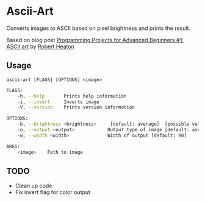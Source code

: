 # Ascii-Art

Converts images to ASCII based on pixel brightness and prints the result.

Based on blog post [Programming Projects for Advanced Beginners #1: ASCII art](https://robertheaton.com/2018/06/12/programming-projects-for-advanced-beginners-ascii-art/) by [Robert Heaton](https://robertheaton.com)

## Usage

`ascii-art [FLAGS] [OPTIONS] <image>`

```bash
FLAGS:
    -h, --help       Prints help information
    -i, --invert     Inverts image
    -V, --version    Prints version information

OPTIONS:
    -b, --brightness <brightness>     [default: average]  [possible values: Average, MinMax, Luma]
    -o, --output <output>            Output type of image [default: ascii]  [possible values: Ascii, Matrix, Color]
    -w, --width <width>              Width of output [default: 90]

ARGS:
    <image>    Path to image
```

## TODO

- Clean up code
- Fix invert flag for color output
